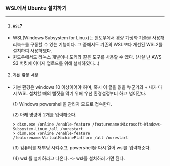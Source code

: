 ### WSL에서 Ubuntu 설치하기

---

1. #### `WSL`?

- WSL(Windows Subsystem for Linux)는 윈도우에서 경량 가상화 기술을 사용해 리눅스를 구동할 수 있는 기능이다. 그 중에서도 기존의 WSL보다 개선된 WSL2를 설치하여 사용하였다.
- 윈도우에서도 리눅스 개발이나 도커와 같은 도구를 사용할 수 있다.  (사실 난 AWS S3 버킷에 이미지 업로드를 위해 설치하였다...)

2. #### `기본 환경 세팅`

- 기본 환경은 windows 10 이상이어야 하며, 혹시 이 글을 읽을 누군가와 + 내가 다시 WSL 설치할 때의 뻘짓을 막기 위해 우선 환경설정부터 하고 넘어간다.

  (1) Windows powershell을 관리자 모드로 접속한다.

  (2) 아래 명령어 2개를 입력해준다.

  ```
  > dism.exe /online /enable-feature /featurename:Microsoft-Windows-Subsystem-Linux /all /norestart
  > dism.exe /online /enable-feature /featurename:VirtualMachinePlatform /all /norestart
  ```

  (3) 컴퓨터를 재부팅 시켜주고, powershell을 다시 열어 wsl를 입력해준다.

  (4)  wsl 를 설치하라고 나온다. -> wsl를 설치하러 가면 된다.

